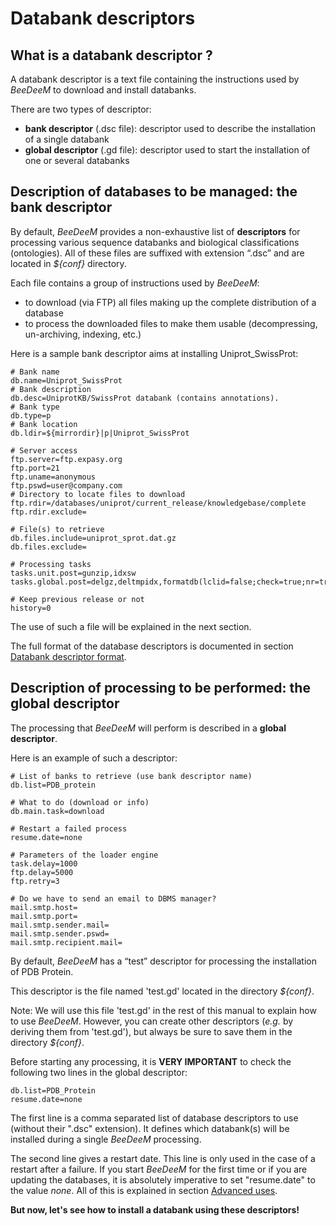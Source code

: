 # Databank descriptors

## What is a databank descriptor ?

A databank descriptor is a text file containing the instructions used by _BeeDeeM_ to download and install databanks.

There are two types of descriptor:

* **bank descriptor** \(.dsc file\): descriptor used to describe the installation of a single databank
* **global descriptor** \(.gd file\): descriptor used to start the installation of one or several databanks

## Description of databases to be managed: the bank descriptor

By default, _BeeDeeM_ provides a non-exhaustive list of **descriptors** for processing various sequence databanks and biological classifications \(ontologies\). All of these files are suffixed with extension “.dsc” and are located in _${conf}_ directory.

Each file contains a group of instructions used by _BeeDeeM_:

* to download \(via FTP\) all files making up the complete distribution of a database 
* to process the downloaded files to make them usable \(decompressing, un-archiving, indexing, etc.\)

Here is a sample bank descriptor aims at installing Uniprot\_SwissProt:

```text
# Bank name
db.name=Uniprot_SwissProt
# Bank description
db.desc=UniprotKB/SwissProt databank (contains annotations).
# Bank type
db.type=p
# Bank location
db.ldir=${mirrordir}|p|Uniprot_SwissProt

# Server access
ftp.server=ftp.expasy.org
ftp.port=21
ftp.uname=anonymous
ftp.pswd=user@company.com
# Directory to locate files to download
ftp.rdir=/databases/uniprot/current_release/knowledgebase/complete
ftp.rdir.exclude=

# File(s) to retrieve
db.files.include=uniprot_sprot.dat.gz
db.files.exclude=

# Processing tasks
tasks.unit.post=gunzip,idxsw
tasks.global.post=delgz,deltmpidx,formatdb(lclid=false;check=true;nr=true)

# Keep previous release or not
history=0
```

The use of such a file will be explained in the next section.

The full format of the database descriptors is documented in section [Databank descriptor format](descriptors-format.md).

## Description of processing to be performed: the global descriptor

The processing that _BeeDeeM_ will perform is described in a **global descriptor**.

Here is an example of such a descriptor:

```text
# List of banks to retrieve (use bank descriptor name)
db.list=PDB_protein

# What to do (download or info)
db.main.task=download

# Restart a failed process
resume.date=none

# Parameters of the loader engine
task.delay=1000
ftp.delay=5000
ftp.retry=3

# Do we have to send an email to DBMS manager?
mail.smtp.host=
mail.smtp.port=
mail.smtp.sender.mail=
mail.smtp.sender.pswd=
mail.smtp.recipient.mail=
```

By default, _BeeDeeM_ has a “test” descriptor for processing the installation of PDB Protein.

This descriptor is the file named 'test.gd' located in the directory _${conf}_.

Note: We will use this file 'test.gd' in the rest of this manual to explain how to use _BeeDeeM_. However, you can create other descriptors \(_e.g._ by deriving them from 'test.gd'\), but always be sure to save them in the directory _${conf}_.

Before starting any processing, it is **VERY IMPORTANT** to check the following two lines in the global descriptor:

```text
db.list=PDB_Protein
resume.date=none
```

The first line is a comma separated list of database descriptors to use \(without their ".dsc" extension\). It defines which databank\(s\) will be installed during a single _BeeDeeM_ processing.

The second line gives a restart date. This line is only used in the case of a restart after a failure. If you start _BeeDeeM_ for the first time or if you are updating the databases, it is absolutely imperative to set "resume.date" to the value _none_. All of this is explained in section [Advanced uses](advanced-uses.md).

**But now, let's see how to install a databank using these descriptors!**

